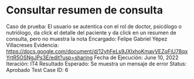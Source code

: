 # Consultar resumen de consulta

Caso de prueba: El usuario se autentica con el rol de doctor, psicólogo o nutriólogo, da click el detalle del paciente y da click en un resumen de consulta, pero no muestra la nota
Encargado: Felipe Gabriel Yépez Villacreses
Evidencia: https://docs.google.com/document/d/12yhFeLs9JXIxhoKmavVEZqFiU78qxYrtR5OSNgJPs3E/edit?usp=sharing
Fecha de Ejecución: June 10, 2022
Iteración: IT4
Resultado Esperado: Se muestra un mensaje de error
Status: Aprobado
Test Case ID: 6